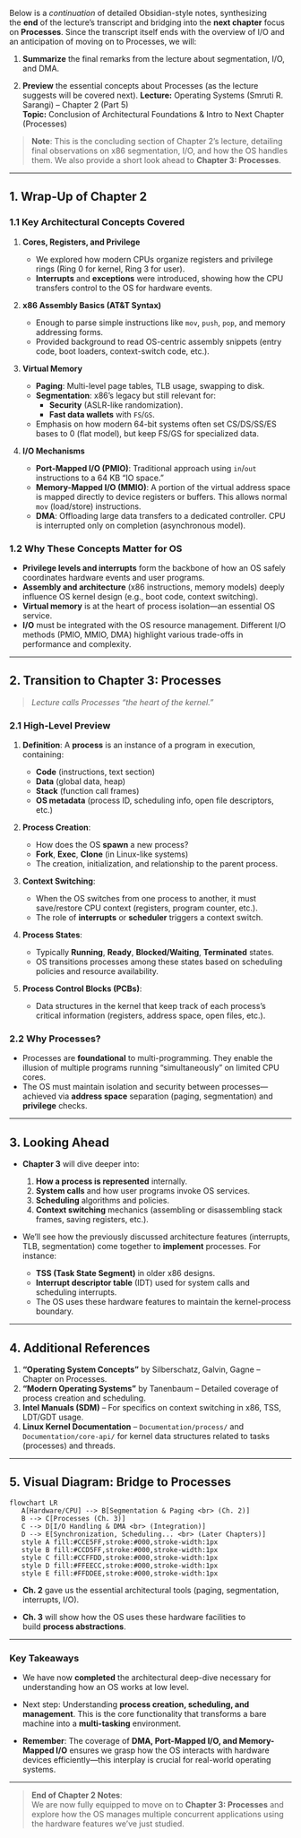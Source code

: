 Below is a _continuation_ of detailed Obsidian-style notes, synthesizing the **end** of the lecture’s transcript and bridging into the **next chapter** focus on **Processes**. Since the transcript itself ends with the overview of I/O and an anticipation of moving on to Processes, we will:

1. **Summarize** the final remarks from the lecture about segmentation, I/O, and DMA.
    
2. **Preview** the essential concepts about Processes (as the lecture suggests will be covered next).
**Lecture:** Operating Systems (Smruti R. Sarangi) – Chapter 2 (Part 5)  
**Topic:** Conclusion of Architectural Foundations & Intro to Next Chapter (Processes)

> **Note**: This is the concluding section of Chapter 2’s lecture, detailing final observations on x86 segmentation, I/O, and how the OS handles them. We also provide a short look ahead to **Chapter 3: Processes**.

---

## 1. Wrap-Up of Chapter 2

### 1.1 Key Architectural Concepts Covered

1. **Cores, Registers, and Privilege**  
   - We explored how modern CPUs organize registers and privilege rings (Ring 0 for kernel, Ring 3 for user).
   - **Interrupts** and **exceptions** were introduced, showing how the CPU transfers control to the OS for hardware events.

2. **x86 Assembly Basics (AT&T Syntax)**  
   - Enough to parse simple instructions like `mov`, `push`, `pop`, and memory addressing forms.
   - Provided background to read OS-centric assembly snippets (entry code, boot loaders, context-switch code, etc.).

3. **Virtual Memory**  
   - **Paging**: Multi-level page tables, TLB usage, swapping to disk.  
   - **Segmentation**: x86’s legacy but still relevant for:
     - **Security** (ASLR-like randomization).
     - **Fast data wallets** with `FS`/`GS`.  
   - Emphasis on how modern 64-bit systems often set CS/DS/SS/ES bases to 0 (flat model), but keep FS/GS for specialized data.

4. **I/O Mechanisms**  
   - **Port-Mapped I/O (PMIO)**: Traditional approach using `in`/`out` instructions to a 64 KB “IO space.”  
   - **Memory-Mapped I/O (MMIO)**: A portion of the virtual address space is mapped directly to device registers or buffers. This allows normal `mov` (load/store) instructions.  
   - **DMA**: Offloading large data transfers to a dedicated controller. CPU is interrupted only on completion (asynchronous model).

### 1.2 Why These Concepts Matter for OS

- **Privilege levels and interrupts** form the backbone of how an OS safely coordinates hardware events and user programs.
- **Assembly and architecture** (x86 instructions, memory models) deeply influence OS kernel design (e.g., boot code, context switching).
- **Virtual memory** is at the heart of process isolation—an essential OS service.
- **I/O** must be integrated with the OS resource management. Different I/O methods (PMIO, MMIO, DMA) highlight various trade-offs in performance and complexity.

---

## 2. Transition to Chapter 3: Processes

> *Lecture calls Processes “the heart of the kernel.”*

### 2.1 High-Level Preview

1. **Definition**: A **process** is an instance of a program in execution, containing:
   - **Code** (instructions, text section)
   - **Data** (global data, heap)
   - **Stack** (function call frames)
   - **OS metadata** (process ID, scheduling info, open file descriptors, etc.)

2. **Process Creation**:
   - How does the OS **spawn** a new process?
   - **Fork**, **Exec**, **Clone** (in Linux-like systems)
   - The creation, initialization, and relationship to the parent process.

3. **Context Switching**:
   - When the OS switches from one process to another, it must save/restore CPU context (registers, program counter, etc.).
   - The role of **interrupts** or **scheduler** triggers a context switch.

4. **Process States**:
   - Typically **Running**, **Ready**, **Blocked/Waiting**, **Terminated** states.
   - OS transitions processes among these states based on scheduling policies and resource availability.

5. **Process Control Blocks (PCBs)**:
   - Data structures in the kernel that keep track of each process’s critical information (registers, address space, open files, etc.).

### 2.2 Why Processes?

- Processes are **foundational** to multi-programming. They enable the illusion of multiple programs running “simultaneously” on limited CPU cores.
- The OS must maintain isolation and security between processes—achieved via **address space** separation (paging, segmentation) and **privilege** checks.

---

## 3. Looking Ahead

- **Chapter 3** will dive deeper into:
  1. **How a process is represented** internally.
  2. **System calls** and how user programs invoke OS services.
  3. **Scheduling** algorithms and policies.
  4. **Context switching** mechanics (assembling or disassembling stack frames, saving registers, etc.).

- We’ll see how the previously discussed architecture features (interrupts, TLB, segmentation) come together to **implement** processes. For instance:
  - **TSS (Task State Segment)** in older x86 designs.
  - **Interrupt descriptor table** (IDT) used for system calls and scheduling interrupts.
  - The OS uses these hardware features to maintain the kernel-process boundary.

---

## 4. Additional References

1. **“Operating System Concepts”** by Silberschatz, Galvin, Gagne – Chapter on Processes.  
2. **“Modern Operating Systems”** by Tanenbaum – Detailed coverage of process creation and scheduling.  
3. **Intel Manuals (SDM)** – For specifics on context switching in x86, TSS, LDT/GDT usage.  
4. **Linux Kernel Documentation** – `Documentation/process/` and `Documentation/core-api/` for kernel data structures related to tasks (processes) and threads.

---

## 5. Visual Diagram: Bridge to Processes

```mermaid
flowchart LR
   A[Hardware/CPU] --> B[Segmentation & Paging <br> (Ch. 2)]
   B --> C[Processes (Ch. 3)]
   C --> D[I/O Handling & DMA <br> (Integration)]
   D --> E[Synchronization, Scheduling... <br> (Later Chapters)]
   style A fill:#CCE5FF,stroke:#000,stroke-width:1px
   style B fill:#CCD5FF,stroke:#000,stroke-width:1px
   style C fill:#CCFFDD,stroke:#000,stroke-width:1px
   style D fill:#FFEECC,stroke:#000,stroke-width:1px
   style E fill:#FFDDEE,stroke:#000,stroke-width:1px
````

- **Ch. 2** gave us the essential architectural tools (paging, segmentation, interrupts, I/O).
    
- **Ch. 3** will show how the OS uses these hardware facilities to build **process abstractions**.
    

---

### Key Takeaways

- We have now **completed** the architectural deep-dive necessary for understanding how an OS works at low level.
    
- Next step: Understanding **process creation, scheduling, and management**. This is the core functionality that transforms a bare machine into a **multi-tasking** environment.
    
- **Remember**: The coverage of **DMA, Port-Mapped I/O, and Memory-Mapped I/O** ensures we grasp how the OS interacts with hardware devices efficiently—this interplay is crucial for real-world operating systems.
    

---

> **End of Chapter 2 Notes**:  
> We are now fully equipped to move on to **Chapter 3: Processes** and explore how the OS manages multiple concurrent applications using the hardware features we’ve just studied.